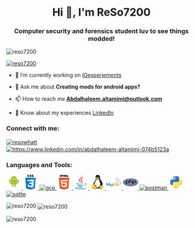 <h1 align="center">Hi 👋, I'm ReSo7200</h1>
<h3 align="center">Computer security and forensics student luv to see things modded!</h3>

<p align="left"> <img src="https://komarev.com/ghpvc/?username=reso7200&label=Profile%20views&color=0e75b6&style=flat" alt="reso7200" /> </p>

<p align="left"> <a href="https://github.com/ryo-ma/github-profile-trophy"><img src="https://github-profile-trophy.vercel.app/?username=reso7200" alt="reso7200" /></a> </p>

- 🔭 I’m currently working on [IGexperiements](https://github.com/xHookman/IGexperiments)

- 💬 Ask me about **Creating mods for android apps?**

- 📫 How to reach me **Abdalhaleem.altamimi@outlook.com**

- 📄 Know about my experiences [LinkedIn](https://www.linkedin.com/in/abdalhaleem-altamimi)

<h3 align="left">Connect with me:</h3>
<p align="left">
<a href="https://twitter.com/resowhatt" target="blank"><img align="center" src="https://raw.githubusercontent.com/rahuldkjain/github-profile-readme-generator/master/src/images/icons/Social/twitter.svg" alt="resowhatt" height="30" width="40" /></a>
<a href="https://linkedin.com/in/https://www.linkedin.com/in/abdalhaleem-altamimi-074b5123a" target="blank"><img align="center" src="https://raw.githubusercontent.com/rahuldkjain/github-profile-readme-generator/master/src/images/icons/Social/linked-in-alt.svg" alt="https://www.linkedin.com/in/abdalhaleem-altamimi-074b5123a" height="30" width="40" /></a>
</p>

<h3 align="left">Languages and Tools:</h3>
<p align="left"> <a href="https://developer.android.com" target="_blank" rel="noreferrer"> <img src="https://raw.githubusercontent.com/devicons/devicon/master/icons/android/android-original-wordmark.svg" alt="android" width="40" height="40"/> </a> <a href="https://www.w3schools.com/css/" target="_blank" rel="noreferrer"> <img src="https://raw.githubusercontent.com/devicons/devicon/master/icons/css3/css3-original-wordmark.svg" alt="css3" width="40" height="40"/> </a> <a href="https://cloud.google.com" target="_blank" rel="noreferrer"> <img src="https://www.vectorlogo.zone/logos/google_cloud/google_cloud-icon.svg" alt="gcp" width="40" height="40"/> </a> <a href="https://www.w3.org/html/" target="_blank" rel="noreferrer"> <img src="https://raw.githubusercontent.com/devicons/devicon/master/icons/html5/html5-original-wordmark.svg" alt="html5" width="40" height="40"/> </a> <a href="https://www.java.com" target="_blank" rel="noreferrer"> <img src="https://raw.githubusercontent.com/devicons/devicon/master/icons/java/java-original.svg" alt="java" width="40" height="40"/> </a> <a href="https://www.linux.org/" target="_blank" rel="noreferrer"> <img src="https://raw.githubusercontent.com/devicons/devicon/master/icons/linux/linux-original.svg" alt="linux" width="40" height="40"/> </a> <a href="https://www.mysql.com/" target="_blank" rel="noreferrer"> <img src="https://raw.githubusercontent.com/devicons/devicon/master/icons/mysql/mysql-original-wordmark.svg" alt="mysql" width="40" height="40"/> </a> <a href="https://www.php.net" target="_blank" rel="noreferrer"> <img src="https://raw.githubusercontent.com/devicons/devicon/master/icons/php/php-original.svg" alt="php" width="40" height="40"/> </a> <a href="https://postman.com" target="_blank" rel="noreferrer"> <img src="https://www.vectorlogo.zone/logos/getpostman/getpostman-icon.svg" alt="postman" width="40" height="40"/> </a> <a href="https://www.python.org" target="_blank" rel="noreferrer"> <img src="https://raw.githubusercontent.com/devicons/devicon/master/icons/python/python-original.svg" alt="python" width="40" height="40"/> </a> <a href="https://www.sqlite.org/" target="_blank" rel="noreferrer"> <img src="https://www.vectorlogo.zone/logos/sqlite/sqlite-icon.svg" alt="sqlite" width="40" height="40"/> </a> </p>

<p><img align="left" src="https://github-readme-stats.vercel.app/api/top-langs?username=reso7200&show_icons=true&locale=en&layout=compact" alt="reso7200" /></p>

<p>&nbsp;<img align="center" src="https://github-readme-stats.vercel.app/api?username=reso7200&show_icons=true&locale=en" alt="reso7200" /></p>

<p><img align="center" src="https://github-readme-streak-stats.herokuapp.com/?user=reso7200&" alt="reso7200" /></p>
